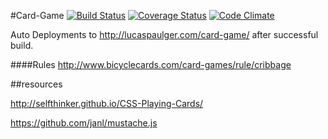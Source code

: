 #Card-Game [![Build Status](https://travis-ci.org/lpaulger/card-game.svg?branch=refactor)](https://travis-ci.org/lpaulger/card-game) [![Coverage Status](https://coveralls.io/repos/lpaulger/card-game/badge.png?branch=refactor)](https://coveralls.io/r/lpaulger/card-game?branch=refactor) [![Code Climate](https://codeclimate.com/github/lpaulger/card-game/badges/gpa.svg)](https://codeclimate.com/github/lpaulger/card-game)

Auto Deployments to http://lucaspaulger.com/card-game/ after successful build.

####Rules
http://www.bicyclecards.com/card-games/rule/cribbage

##resources

http://selfthinker.github.io/CSS-Playing-Cards/

https://github.com/janl/mustache.js